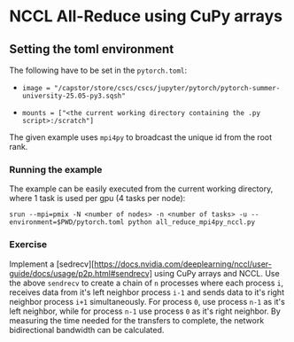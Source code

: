 # NCCL All-Reduce using CuPy arrays

## Setting the toml environment

The following have to be set in the `pytorch.toml`: 

* `image = "/capstor/store/cscs/cscs/jupyter/pytorch/pytorch-summer-university-25.05-py3.sqsh"`

*  `mounts = ["<the current working directory containing the .py script>:/scratch"]`

The given example uses `mpi4py` to broadcast the unique id from the root rank.

### Running the example

The example can be easily executed from the current working directory, where 1 task is used per gpu (4 tasks per node):

```
srun --mpi=pmix -N <number of nodes> -n <number of tasks> -u --environment=$PWD/pytorch.toml python all_reduce_mpi4py_nccl.py
```

### Exercise

Implement a [sedrecv][https://docs.nvidia.com/deeplearning/nccl/user-guide/docs/usage/p2p.html#sendrecv] using CuPy arrays and NCCL. 
Use the above `sendrecv` to create a chain of `n` processes where each process `i`, receives data from it's left neighbor process `i-1` and sends data to it's right neighbor process `i+1` simultaneously. 
For process `0`,  use process `n-1` as it's left neighbor, while for process `n-1` use process `0` as it's right neighbor.
By measuring the time needed for the transfers to complete, the network bidirectional bandwidth can be calculated.

